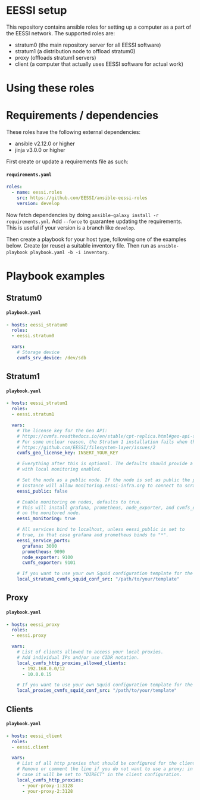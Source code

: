 # EESSI setup

This repository contains ansible roles for setting up a computer as a part of the EESSI network. The supported roles are:

- stratum0 (the main repository server for all EESSI software)
- stratum1 (a distribution node to offload stratum0)
- proxy (offloads stratum1 servers)
- client (a computer that actually uses EESSI software for actual work)

# Using these roles

# Requirements / dependencies

These roles have the following external dependencies:
  - ansible v2.12.0 or higher
  - jinja v3.0.0 or higher

First create or update a requirements file as such:

#### **`requirements.yaml`**
``` yaml
roles:
  - name: eessi.roles
    src: https://github.com/EESSI/ansible-eessi-roles
    version: develop
```

Now fetch dependencies by doing `ansible-galaxy install -r requirements.yml`. Add `--force` to guarantee updating the requirements. This is useful if your version is a branch like `develop`. 

Then create a playbook for your host type, following one of the examples below. Create (or reuse) a suitable inventory file. Then run as `ansible-playbook playbook.yaml -b -i inventory`.

# Playbook examples
## Stratum0

#### **`playbook.yaml`**
``` yaml
- hosts: eessi_stratum0
  roles:
  - eessi.stratum0

  vars:
    # Storage device
    cvmfs_srv_device: /dev/sdb
```

## Stratum1
#### **`playbook.yaml`**
``` yaml
- hosts: eessi_stratum1
  roles:
  - eessi.stratum1

  vars:
    # The license key for the Geo API:
    # https://cvmfs.readthedocs.io/en/stable/cpt-replica.html#geo-api-setup
    # For some unclear reason, the Stratum 1 installation fails when this is not set:
    # https://github.com/EESSI/filesystem-layer/issues/2
    cvmfs_geo_license_key: INSERT_YOUR_KEY

    # Everything after this is optional. The defaults should provide a working stratum1
    # with local monitoring enabled.

    # Set the node as a public node. If the node is set as public the prometheus
    # instance will allow monitoring.eessi-infra.org to connect to scrape data.
    eessi_public: false

    # Enable monitoring on nodes, defaults to true.
    # This will install grafana, prometheus, node_exporter, and cvmfs_exporter
    # on the monitored node.
    eessi_monitoring: true

    # All services bind to localhost, unless eessi_public is set to
    # true, in that case grafana and prometheus binds to "*". 
    eessi_service_ports:
      grafana: 3000
      prometheus: 9090
      node_exporter: 9100
      cvmfs_exporter: 9101

    # If you want to use your own Squid configuration template for the Stratum 1
    local_stratum1_cvmfs_squid_conf_src: "/path/to/your/template"
```

## Proxy
#### **`playbook.yaml`**
``` yaml
- hosts: eessi_proxy
  roles:
  - eessi.proxy

  vars:
    # List of clients allowed to access your local proxies.
    # Add individual IPs and/or use CIDR notation.
    local_cvmfs_http_proxies_allowed_clients:
      - 192.168.0.0/12
      - 10.0.0.15

    # If you want to use your own Squid configuration template for the local proxies
    local_proxies_cvmfs_squid_conf_src: "/path/to/your/template"
```

## Clients

#### **`playbook.yaml`**
``` yaml
- hosts: eessi_client
  roles:
  - eessi.client

  vars:
    # List of all http proxies that should be configured for the clients.
    # Remove or comment the line if you do not want to use a proxy; in this
    # case it will be set to "DIRECT" in the client configuration.
    local_cvmfs_http_proxies:
      - your-proxy-1:3128
      - your-proxy-2:3128
```
